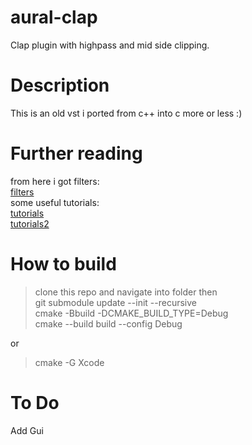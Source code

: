 # aural-clap
Clap plugin with highpass and mid side clipping.
# Description
This is an old vst i ported from c++ into c more or less :)
# Further reading
from here i got filters: \
[filters](https://github.com/dimtass/DSP-Cpp-filters) \
some useful tutorials: \
[tutorials](https://www.youtube.com/watch?v=oko5xJDY39E) \
[tutorials2](https://nakst.gitlab.io/tutorial/clap-part-1.html) 

# How to build
> clone this repo and navigate into folder then \
> git submodule update --init --recursive \
> cmake -Bbuild -DCMAKE_BUILD_TYPE=Debug \
> cmake --build build --config Debug  

or 

> cmake -G Xcode 

# To Do
Add Gui
